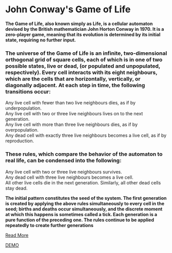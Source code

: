 # John Conway's Game of Life


__The Game of Life, also known simply as Life, is a cellular automaton devised by the British mathematician John Horton Conway in 1970. It is a zero-player game, meaning that its evolution is determined by its initial state, requiring no further input.__  

### The universe of the Game of Life is an infinite, two-dimensional orthogonal grid of square cells, each of which is in one of two possible states, live or dead, (or populated and unpopulated, respectively). Every cell interacts with its eight neighbours, which are the cells that are horizontally, vertically, or diagonally adjacent. At each step in time, the following transitions occur:
Any live cell with fewer than two live neighbours dies, as if by underpopulation.  
Any live cell with two or three live neighbours lives on to the next generation.  
Any live cell with more than three live neighbours dies, as if by overpopulation.  
Any dead cell with exactly three live neighbours becomes a live cell, as if by reproduction.  

### These rules, which compare the behavior of the automaton to real life, can be condensed into the following:  
Any live cell with two or three live neighbours survives.  
Any dead cell with three live neighbours becomes a live cell.  
All other live cells die in the next generation. Similarly, all other dead cells stay dead.   

**The initial pattern constitutes the seed of the system. The first generation is created by applying the above rules simultaneously to every cell in the seed; births and deaths occur simultaneously, and the discrete moment at which this happens is sometimes called a tick. Each generation is a pure function of the preceding one. The rules continue to be applied repeatedly to create further generations**

[Read More](http://web.mit.edu/sp.268/www/2010/lifeSlides.pdf)

[DEMO](iminfinity.github.io/game-of-life)

